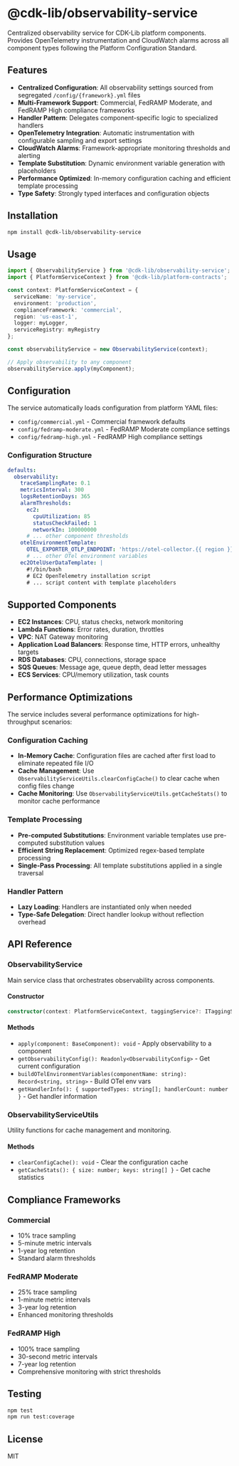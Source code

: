 # @cdk-lib/observability-service

Centralized observability service for CDK-Lib platform components. Provides OpenTelemetry instrumentation and CloudWatch alarms across all component types following the Platform Configuration Standard.

## Features

- **Centralized Configuration**: All observability settings sourced from segregated `/config/{framework}.yml` files
- **Multi-Framework Support**: Commercial, FedRAMP Moderate, and FedRAMP High compliance frameworks
- **Handler Pattern**: Delegates component-specific logic to specialized handlers
- **OpenTelemetry Integration**: Automatic instrumentation with configurable sampling and export settings
- **CloudWatch Alarms**: Framework-appropriate monitoring thresholds and alerting
- **Template Substitution**: Dynamic environment variable generation with placeholders
- **Performance Optimized**: In-memory configuration caching and efficient template processing
- **Type Safety**: Strongly typed interfaces and configuration objects

## Installation

```bash
npm install @cdk-lib/observability-service
```

## Usage

```typescript
import { ObservabilityService } from '@cdk-lib/observability-service';
import { PlatformServiceContext } from '@cdk-lib/platform-contracts';

const context: PlatformServiceContext = {
  serviceName: 'my-service',
  environment: 'production',
  complianceFramework: 'commercial',
  region: 'us-east-1',
  logger: myLogger,
  serviceRegistry: myRegistry
};

const observabilityService = new ObservabilityService(context);

// Apply observability to any component
observabilityService.apply(myComponent);
```

## Configuration

The service automatically loads configuration from platform YAML files:

- `config/commercial.yml` - Commercial framework defaults
- `config/fedramp-moderate.yml` - FedRAMP Moderate compliance settings  
- `config/fedramp-high.yml` - FedRAMP High compliance settings

### Configuration Structure

```yaml
defaults:
  observability:
    traceSamplingRate: 0.1
    metricsInterval: 300
    logsRetentionDays: 365
    alarmThresholds:
      ec2:
        cpuUtilization: 85
        statusCheckFailed: 1
        networkIn: 100000000
      # ... other component thresholds
    otelEnvironmentTemplate:
      OTEL_EXPORTER_OTLP_ENDPOINT: 'https://otel-collector.{{ region }}.platform.local:4317'
      # ... other OTel environment variables
    ec2OtelUserDataTemplate: |
      #!/bin/bash
      # EC2 OpenTelemetry installation script
      # ... script content with template placeholders
```

## Supported Components

- **EC2 Instances**: CPU, status checks, network monitoring
- **Lambda Functions**: Error rates, duration, throttles
- **VPC**: NAT Gateway monitoring
- **Application Load Balancers**: Response time, HTTP errors, unhealthy targets
- **RDS Databases**: CPU, connections, storage space
- **SQS Queues**: Message age, queue depth, dead letter messages
- **ECS Services**: CPU/memory utilization, task counts

## Performance Optimizations

The service includes several performance optimizations for high-throughput scenarios:

### Configuration Caching
- **In-Memory Cache**: Configuration files are cached after first load to eliminate repeated file I/O
- **Cache Management**: Use `ObservabilityServiceUtils.clearConfigCache()` to clear cache when config files change
- **Cache Monitoring**: Use `ObservabilityServiceUtils.getCacheStats()` to monitor cache performance

### Template Processing
- **Pre-computed Substitutions**: Environment variable templates use pre-computed substitution values
- **Efficient String Replacement**: Optimized regex-based template processing
- **Single-Pass Processing**: All template substitutions applied in a single traversal

### Handler Pattern
- **Lazy Loading**: Handlers are instantiated only when needed
- **Type-Safe Delegation**: Direct handler lookup without reflection overhead

## API Reference

### ObservabilityService

Main service class that orchestrates observability across components.

#### Constructor

```typescript
constructor(context: PlatformServiceContext, taggingService?: ITaggingService)
```

#### Methods

- `apply(component: BaseComponent): void` - Apply observability to a component
- `getObservabilityConfig(): Readonly<ObservabilityConfig>` - Get current configuration
- `buildOTelEnvironmentVariables(componentName: string): Record<string, string>` - Build OTel env vars
- `getHandlerInfo(): { supportedTypes: string[]; handlerCount: number }` - Get handler information

### ObservabilityServiceUtils

Utility functions for cache management and monitoring.

#### Methods

- `clearConfigCache(): void` - Clear the configuration cache
- `getCacheStats(): { size: number; keys: string[] }` - Get cache statistics

## Compliance Frameworks

### Commercial
- 10% trace sampling
- 5-minute metric intervals
- 1-year log retention
- Standard alarm thresholds

### FedRAMP Moderate
- 25% trace sampling
- 1-minute metric intervals
- 3-year log retention
- Enhanced monitoring thresholds

### FedRAMP High
- 100% trace sampling
- 30-second metric intervals
- 7-year log retention
- Comprehensive monitoring with strict thresholds

## Testing

```bash
npm test
npm run test:coverage
```

## License

MIT
